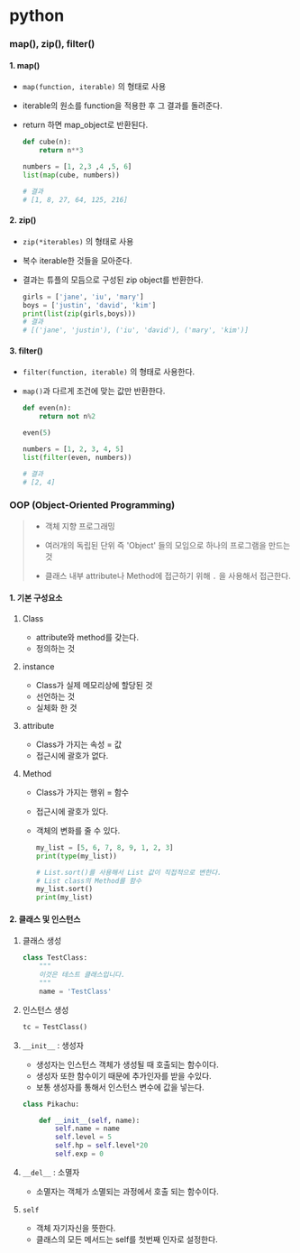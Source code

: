 # python

### map(), zip(), filter()

#### 1. map()

- `map(function, iterable)` 의 형태로 사용

- iterable의 원소를 function을 적용한 후 그 결과를 돌려준다.

- return 하면 map_object로 반환된다.

  ```python
  def cube(n):
      return n**3
  
  numbers = [1, 2,3 ,4 ,5, 6]
  list(map(cube, numbers))
  
  # 결과
  # [1, 8, 27, 64, 125, 216]
  ```

#### 2. zip()

- `zip(*iterables)` 의 형태로 사용

- 복수 iterable한 것들을 모아준다.

- 결과는 튜플의 모듬으로 구성된 zip object를 반환한다.

  ```python
  girls = ['jane', 'iu', 'mary']
  boys = ['justin', 'david', 'kim']
  print(list(zip(girls,boys)))
  # 결과
  # [('jane', 'justin'), ('iu', 'david'), ('mary', 'kim')]
  ```

#### 3. filter()

- `filter(function, iterable)` 의 형태로 사용한다.

- `map()`과 다르게 조건에 맞는 값만 반환한다.

  ```python
  def even(n):
      return not n%2
  
  even(5)
  
  numbers = [1, 2, 3, 4, 5]
  list(filter(even, numbers))
  
  # 결과
  # [2, 4]
  ```



### OOP (Object-Oriented Programming)

> - 객체 지향 프로그래밍
>
> - 여러개의 독립된 단위 즉 'Object' 들의 모임으로 하나의 프로그램을 만드는 것
>
> - 클래스 내부 attribute나 Method에 접근하기 위해 `.` 을 사용해서 접근한다.

#### 1. 기본 구성요소

1. Class 

   - attribute와 method를 갖는다.
   - 정의하는 것

2. instance

   - Class가 실제 메모리상에 할당된 것
   - 선언하는 것
   - 실체화 한 것

3. attribute 

   - Class가 가지는 속성 = 값
   - 접근시에 괄호가 없다.

4. Method  

   - Class가 가지는 행위 = 함수

   - 접근시에 괄호가 있다.

   - 객체의 변화를 줄 수 있다.

     ```python
     my_list = [5, 6, 7, 8, 9, 1, 2, 3]
     print(type(my_list))
     
     # List.sort()를 사용해서 List 값이 직접적으로 변한다.
     # List class의 Method를 함수
     my_list.sort()
     print(my_list)
     ```

#### 2. 클래스 및 인스턴스

1. 클래스 생성

   ```python
   class TestClass:
       """
       이것은 테스트 클래스입니다.
       """
       name = 'TestClass'
   ```

2. 인스턴스 생성

   ```python
   tc = TestClass()
   ```

3. `__init__` : 생성자

   - 생성자는 인스턴스 객체가 생성될 때 호출되는 함수이다.
   - 생성자 또한 함수이기 때문에 추가인자를 받을 수있다.
   - 보통 생성자를 통해서 인스턴스 변수에 값을 넣는다.

   ```python
   class Pikachu:
   
       def __init__(self, name):
           self.name = name
           self.level = 5
           self.hp = self.level*20
           self.exp = 0
   ```

4. `__del__` : 소멸자

   - 소멸자는 객체가 소멸되는 과정에서 호출 되는 함수이다.

5. `self` 

   - 객체 자기자신을 뜻한다.
   - 클래스의 모든 메서드는 self를 첫번째 인자로 설정한다.